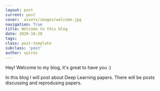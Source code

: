 ```yaml
---
layout: post
current: post
cover:  assets/images/welcome.jpg
navigation: True
title: Welcome to this blog
date: 2020-10-20
tags:
class: post-template
subclass: 'post'
author: spiros
---
```


Hey! Welcome to my blog, it's great to have you :)

In this blog I will post about Deep Learning papers. There will be posts discussing and reprodusing papers. 